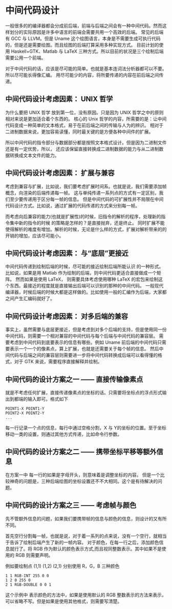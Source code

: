 # 中间代码设计

一般很多的的编译器都会分成前后端，前端与后端之间会有一种中间代码。然而这样划分的实际原因是许多中语言的前端会需要共用一个高效的后端。
常见的后端有 GCC 与 LLVM。但是 Uname 这个绘图语言，本身是不需要生成可执行代码的，但是还是需要绘图。而且绘图的后端打算采用多种实现方式。
目前计划的使用 Haskell+GTK、Matlab 与 LaTeX 三种方式。所以目前的状况是三个绘制后端需要公用一个前端。

对于中间代码的话，应该是尽可能的简单。也就是基本连词法分析器都可以不要。所以尽可能长得像汇编。
用尽可能少的内容，将所要传递的内容在前后端之间传递。

## 中间代码设计考虑因素： UNIX 哲学

为什么要把 UNIX 哲学 放到第一位，没有原因。只是因为 UNIX 哲学之中的原则相对来说是更加适合着个东西的。
核心的 Unix 哲学的内容，所需要的是：让中间代码变成一种简单的文本格式，易于在前后端之间的传输与人为的辨识。
相对于二进制数据来说，更加容易读懂，同时最关键的是方便各种中间件的扩展。

所以中间代码的指令部分与数据部分都是按照文本格式设计。但是因为二进制文件还是有一定优势，所以，
还应该保留直接转换成二进制数据的能力与从二进制数据转换成文本文件的能力。


## 中间代码设计考虑因素： 扩展与兼容

考虑到兼容与扩展，比如说，我们要考虑扩展时间系。也就是说，我们需要添加帧概念，向渲染的后端传递每一帧。
这与单纯传递一系列点的方式有一定区别，我们至少要传递用于区分每一帧的信息。
但是中间代码的可扩展性并不局限在中间代码设计方式。比如说，通过扩展的代码传递的方式来分别每一帧。

而考虑向后兼容的能力(也就是扩展性)的时候，旧指令的解析的程序，处理新的指令集中新的指令的时候
的策略是怎样的？是直接抛弃，还是终止。
同时扩展不能使得解析的难度有增加。解析的时候，无论是什么样的方式，扩展对解析带来的的开销的增加，应该尽可能小。

## 中间代码设计考虑因素： 与“底层”更接近

中间代码传递到绘制后端的时候，尽可能的接近绘制后端所能认识 的一种形式。比如说，如果是用 Matlab 作为绘制的后端，则中间代码更适合直接做成一个矩阵。
然而如果是使用 LaTeX， 则需要具体考虑使用哪种 LaTeX 的宏包来绘制这个东西。最接近的程度就是直接输出后端可以识别的那种的中间代码。
一般现代编译器，时候后端的时候大都是这样做的。比如使用一般的汇编作为后端，大家都之间产生汇编码就好了。

## 中间代码设计考虑因素： 对多后端的兼容

事实上，虽然需要与底层更接近，但是考虑到对多个后端的支持，但是使用同一份中间代码，则需要一个相对兼容的中间代码与每个后端与中间代码的兼容层。
需要考虑到中间代码到底要表示的信息有哪些。例如 Uname 前后端的中间代码只需要表示一个一个的像素点，算上扩展，也就是还需要关于每个帧的信息。
然后中间代码与后端之间的兼容层则需要进一步将中间代码转换成后端可以看得懂的格式，对于 GTK 来说，需要程序直接解释并绘制。

## 中间代码的设计方案之一 —— 直接传输像素点

就是不考虑任何扩展，直接传递像素点的坐标的话。只需要将坐标点的浮点形式输出到都端的输入即可。格式如下

```
POINT1-X POINT1-Y
POINT2-X POINT2-Y
...
```

每一行记录一个点的信息，每行中通过空格分割，X 与 Y的坐标的位置。至于坐标移动一类的设置，则通过其他方式传递，比如命令行参数。

## 中间代码的设计方案之二 —— 携带坐标平移等额外信息

在方案一中 每一行的如果是字母开头，则意味着是调整坐标的内容。
但是一个比较神奇的问题是，三种后端绘图的坐标设置还不不大相同。这个是有待解决的问题。

## 中间代码的设计方案之三 —— 考虑帧与颜色

先不管额外信息的问题，如果我们要携带帧的信息与颜色的信息，则设计的又有所不同。

首先空行分割每一帧，也就是说，对于着一系列的点来说，没有一个空行，就相当于告诉了绘制后端产生了新的一帧内容。
对于颜色，在每一行之后，添加颜色信息就行了。将 RGB 作为默认的颜色表示方式,而且视同整数表示。其中如果不是使用的 RGB 则需要声明。

例如要绘制点 (1,1) (1,2) (2,1) 分别使用 R，G，B 三种颜色

```
1 1 RGB-INT 255 0 0
1 2 0 255 0
2 1 RGB-DOUBLE 0 0 1
```

这个示例中 表示颜色的方法中，如果是使用默认的 RGB 整数表示的方法来表示，可以省略不写。但是如果是使用其他格式，则需要写清楚。

